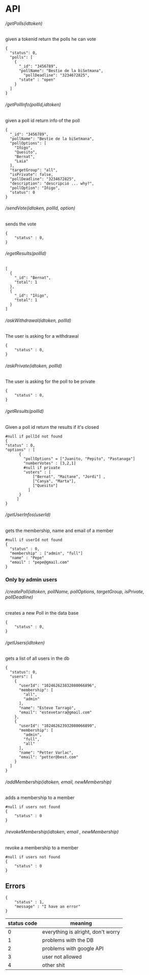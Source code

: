 # API

###### /getPolls(idtoken)
given a tokenid return the polls he can vote
```
{
  "status": 0,
  "polls": [
    {
      "_id": "3456789",
      "pollName": "Bestie de la biSetmana",
        "pollDeadline": "3234672825",
      "state" : "open"
    }
  ]
}
```

###### /getPollInfo(pollId,idtoken)
given a poll id return info of the poll
```
{
  "_id": "3456789",
  "pollName": "Bestie de la biSetmana",
  "pollOptions": [
    "Iñigo",
    "Quesito",
    "Bernat",
    "Laia"
  ],
  "targetGroup": "all",
  "isPrivate": false,
  "pollDeadline": "3234672825",
  "description": "descripció ... why?",
  "pollOption": "Iñigo",
  "status": 0
}
```

###### /sendVote(idtoken, pollId, option)
sends the vote
```
{
    "status" : 0,
}
```

###### /egetResults(pollId)
```
[
  {
    "_id": "Bernat",
    "total": 1
  },
  {
    "_id": "Iñigo",
    "total": 1
  }
]
```

###### /askWithdrawal(idtoken, pollId)
The user is asking for a withdrawal
```
{
    "status" : 0,
}
```

###### /askPrivate(idtoken, pollId)
The user is asking for the poll to be private
```
{
    "status" : 0,
}
```

###### /getResults(pollId)
Given a poll id return the results if it's closed
```
#null if pollId not found
{
"status" : 0,
"options" : [
      {
        "pollOptions" = ["Juanito, "Pepito", "Pastanaga"]
        "numberVotes" : [3,2,1]
        #null if private
        "voters" : [
            ["Bernat", "Maitane", "Jordi"] ,
            ["Canya", "Marta"],
            ["Quesito"]
          ]
      }
     ]
}
```

###### /getUserInfos(userId)
gets the membership, name and email of a member
```
#null if userId not found
{
  "status" : 0,  
  "membership" : ["admin", "full"]
  "name" : "Pepe"
  "email" : "pepe@gmail.com"
}
```

### Only by admin users

###### /createPoll(idtoken, pollName, pollOptions, targetGroup, isPrivate, pollDeadline)
creates a new Poll in the data base
```
{
    "status" : 0,
}
```
###### /getUsers(idtoken)
gets a list of all users in the db
```
{
  "status": 0,
  "users": [
    {
      "userId": "102462623832080066896",
      "membership": [
        "all",
        "admin"
      ],
      "name": "Esteve Tarragó",
      "email": "estevetarra@gmail.com"
    },
    {
      "userId": "102462623932080066899",
      "membership": [
        "admin",
        "full",
        "all"
      ],
      "name": "Petter Varlac",
      "email": "petter@best.com"
    }
  ]
}
```
###### /addMembership(idtoken, email, newMembership)
adds a membership to a member
```
#null if users not found
{
    "status" : 0
}
```
###### /revokeMembership(idtoken, email , newMembership)
revoke a membership to a member
```
#null if users not found
{
    "status" : 0
}

```


## Errors
```
{
    "status" : 1,
    "message" : "I have an error"
}
```

status code | meaning
--- | ---
0 | everything is alright, don't worry
1 | problems with the DB
2 | problems with google API
3 | user not allowed
4 | other shit
